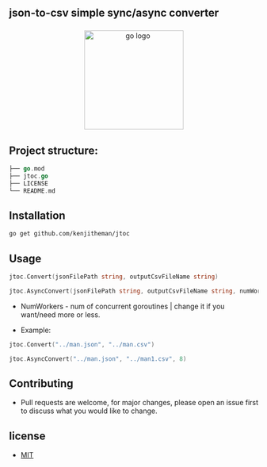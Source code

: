 ## json-to-csv simple sync/async converter

###

<div align="center">
  <img src="https://cdn.jsdelivr.net/gh/devicons/devicon/icons/go/go-original.svg" height="200" alt="go logo"  />
</div>

###

## Project structure:

```go
├── go.mod
├── jtoc.go
├── LICENSE
└── README.md
```

## Installation

```sh
go get github.com/kenjitheman/jtoc
```

## Usage

```go
jtoc.Convert(jsonFilePath string, outputCsvFileName string)

jtoc.AsyncConvert(jsonFilePath string, outputCsvFileName string, numWorkers int)
```

- NumWorkers - num of concurrent goroutines | change it if you want/need more or
  less.

- Example:

```go
jtoc.Convert("../man.json", "../man.csv")

jtoc.AsyncConvert("../man.json", "../man1.csv", 8)
```

## Contributing

- Pull requests are welcome, for major changes, please open an issue first to
  discuss what you would like to change.

## license

- [MIT](https://choosealicense.com/licenses/mit/)

